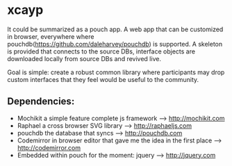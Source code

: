 xcayp
=====

It could be summarized as a pouch app. A web app that can be customized in browser, everywhere where pouchdb(https://github.com/daleharvey/pouchdb) is supported. A skeleton is provided that connects to the source DBs, interface objects are downloaded locally from source DBs and revived live.


Goal is simple: create a robust common library where participants may drop custom interfaces that they feel would be useful to the community.


Dependencies:
-------------

- Mochikit a simple feature complete js framework  							--> http://mochikit.com
- Raphael a cross browser SVG library										--> http://raphaeljs.com
- pouchdb the database that syncs											--> http://pouchdb.com
- Codemirror in browser editor that gave me the idea in the first place		--> http://codemirror.com
- Embedded within pouch for the moment: jquery								--> http://jquery.com

